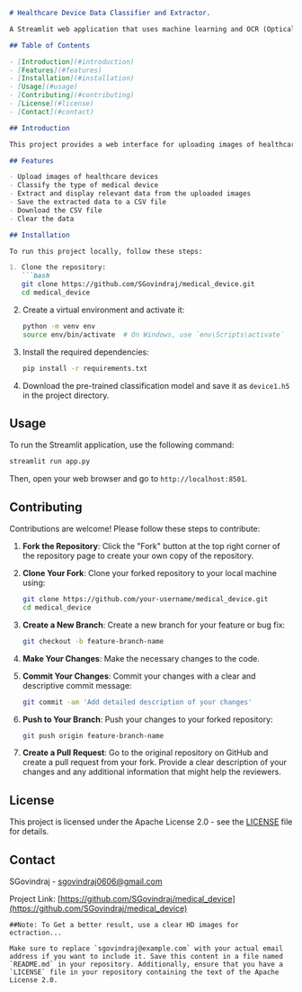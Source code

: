 ```markdown
# Healthcare Device Data Classifier and Extractor.

A Streamlit web application that uses machine learning and OCR (Optical Character Recognition) to classify medical devices and extract relevant data from images of healthcare devices such as glucometers, oximeters, etc. It perfectly works at glucometer and oximeter devices.

## Table of Contents

- [Introduction](#introduction)
- [Features](#features)
- [Installation](#installation)
- [Usage](#usage)
- [Contributing](#contributing)
- [License](#license)
- [Contact](#contact)

## Introduction

This project provides a web interface for uploading images of healthcare devices. It uses a pre-trained image classification model to identify the type of device and EasyOCR for text recognition to extract relevant data (like glucose values) from those images.

## Features

- Upload images of healthcare devices
- Classify the type of medical device
- Extract and display relevant data from the uploaded images
- Save the extracted data to a CSV file
- Download the CSV file
- Clear the data

## Installation

To run this project locally, follow these steps:

1. Clone the repository:
   ```bash
   git clone https://github.com/SGovindraj/medical_device.git
   cd medical_device
   ```

2. Create a virtual environment and activate it:
   ```bash
   python -m venv env
   source env/bin/activate  # On Windows, use `env\Scripts\activate`
   ```

3. Install the required dependencies:
   ```bash
   pip install -r requirements.txt
   ```

4. Download the pre-trained classification model and save it as `device1.h5` in the project directory.

## Usage

To run the Streamlit application, use the following command:
```bash
streamlit run app.py
```

Then, open your web browser and go to `http://localhost:8501`.

## Contributing

Contributions are welcome! Please follow these steps to contribute:

1. **Fork the Repository**: Click the "Fork" button at the top right corner of the repository page to create your own copy of the repository.

2. **Clone Your Fork**: Clone your forked repository to your local machine using:
   ```bash
   git clone https://github.com/your-username/medical_device.git
   cd medical_device
   ```

3. **Create a New Branch**: Create a new branch for your feature or bug fix:
   ```bash
   git checkout -b feature-branch-name
   ```

4. **Make Your Changes**: Make the necessary changes to the code.

5. **Commit Your Changes**: Commit your changes with a clear and descriptive commit message:
   ```bash
   git commit -am 'Add detailed description of your changes'
   ```

6. **Push to Your Branch**: Push your changes to your forked repository:
   ```bash
   git push origin feature-branch-name
   ```

7. **Create a Pull Request**: Go to the original repository on GitHub and create a pull request from your fork. Provide a clear description of your changes and any additional information that might help the reviewers.

## License

This project is licensed under the Apache License 2.0 - see the [LICENSE](LICENSE) file for details.

## Contact

SGovindraj - [sgovindraj0606@gmail.com](mailto:sgovindraj0606@gmail.com)

Project Link: [https://github.com/SGovindraj/medical_device](https://github.com/SGovindraj/medical_device)
```
##Note: To Get a better result, use a clear HD images for ectraction...

Make sure to replace `sgovindraj@example.com` with your actual email address if you want to include it. Save this content in a file named `README.md` in your repository. Additionally, ensure that you have a `LICENSE` file in your repository containing the text of the Apache License 2.0.
